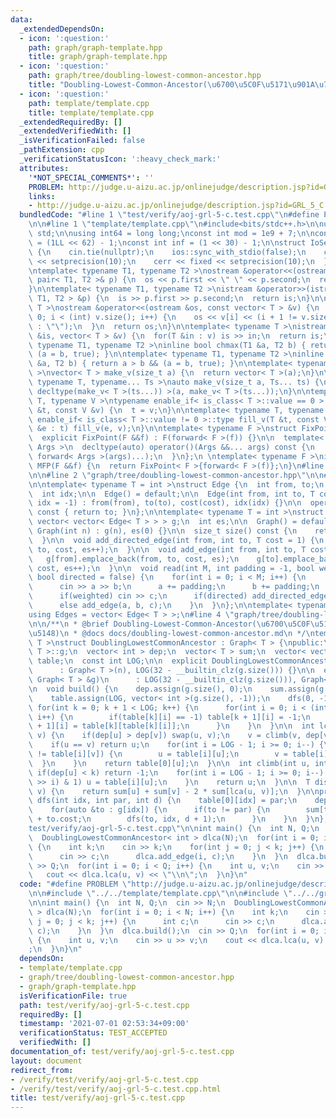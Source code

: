 ```yaml
---
data:
  _extendedDependsOn:
  - icon: ':question:'
    path: graph/graph-template.hpp
    title: graph/graph-template.hpp
  - icon: ':question:'
    path: graph/tree/doubling-lowest-common-ancestor.hpp
    title: "Doubling-Lowest-Common-Ancestor(\u6700\u5C0F\u5171\u901A\u7956\u5148)"
  - icon: ':question:'
    path: template/template.cpp
    title: template/template.cpp
  _extendedRequiredBy: []
  _extendedVerifiedWith: []
  _isVerificationFailed: false
  _pathExtension: cpp
  _verificationStatusIcon: ':heavy_check_mark:'
  attributes:
    '*NOT_SPECIAL_COMMENTS*': ''
    PROBLEM: http://judge.u-aizu.ac.jp/onlinejudge/description.jsp?id=GRL_5_C
    links:
    - http://judge.u-aizu.ac.jp/onlinejudge/description.jsp?id=GRL_5_C
  bundledCode: "#line 1 \"test/verify/aoj-grl-5-c.test.cpp\"\n#define PROBLEM \"http://judge.u-aizu.ac.jp/onlinejudge/description.jsp?id=GRL_5_C\"\
    \n\n#line 1 \"template/template.cpp\"\n#include<bits/stdc++.h>\n\nusing namespace\
    \ std;\n\nusing int64 = long long;\nconst int mod = 1e9 + 7;\n\nconst int64 infll\
    \ = (1LL << 62) - 1;\nconst int inf = (1 << 30) - 1;\n\nstruct IoSetup {\n  IoSetup()\
    \ {\n    cin.tie(nullptr);\n    ios::sync_with_stdio(false);\n    cout << fixed\
    \ << setprecision(10);\n    cerr << fixed << setprecision(10);\n  }\n} iosetup;\n\
    \ntemplate< typename T1, typename T2 >\nostream &operator<<(ostream &os, const\
    \ pair< T1, T2 >& p) {\n  os << p.first << \" \" << p.second;\n  return os;\n\
    }\n\ntemplate< typename T1, typename T2 >\nistream &operator>>(istream &is, pair<\
    \ T1, T2 > &p) {\n  is >> p.first >> p.second;\n  return is;\n}\n\ntemplate< typename\
    \ T >\nostream &operator<<(ostream &os, const vector< T > &v) {\n  for(int i =\
    \ 0; i < (int) v.size(); i++) {\n    os << v[i] << (i + 1 != v.size() ? \" \"\
    \ : \"\");\n  }\n  return os;\n}\n\ntemplate< typename T >\nistream &operator>>(istream\
    \ &is, vector< T > &v) {\n  for(T &in : v) is >> in;\n  return is;\n}\n\ntemplate<\
    \ typename T1, typename T2 >\ninline bool chmax(T1 &a, T2 b) { return a < b &&\
    \ (a = b, true); }\n\ntemplate< typename T1, typename T2 >\ninline bool chmin(T1\
    \ &a, T2 b) { return a > b && (a = b, true); }\n\ntemplate< typename T = int64\
    \ >\nvector< T > make_v(size_t a) {\n  return vector< T >(a);\n}\n\ntemplate<\
    \ typename T, typename... Ts >\nauto make_v(size_t a, Ts... ts) {\n  return vector<\
    \ decltype(make_v< T >(ts...)) >(a, make_v< T >(ts...));\n}\n\ntemplate< typename\
    \ T, typename V >\ntypename enable_if< is_class< T >::value == 0 >::type fill_v(T\
    \ &t, const V &v) {\n  t = v;\n}\n\ntemplate< typename T, typename V >\ntypename\
    \ enable_if< is_class< T >::value != 0 >::type fill_v(T &t, const V &v) {\n  for(auto\
    \ &e : t) fill_v(e, v);\n}\n\ntemplate< typename F >\nstruct FixPoint : F {\n\
    \  explicit FixPoint(F &&f) : F(forward< F >(f)) {}\n\n  template< typename...\
    \ Args >\n  decltype(auto) operator()(Args &&... args) const {\n    return F::operator()(*this,\
    \ forward< Args >(args)...);\n  }\n};\n \ntemplate< typename F >\ninline decltype(auto)\
    \ MFP(F &&f) {\n  return FixPoint< F >{forward< F >(f)};\n}\n#line 4 \"test/verify/aoj-grl-5-c.test.cpp\"\
    \n\n#line 2 \"graph/tree/doubling-lowest-common-ancestor.hpp\"\n\n#line 2 \"graph/graph-template.hpp\"\
    \n\ntemplate< typename T = int >\nstruct Edge {\n  int from, to;\n  T cost;\n\
    \  int idx;\n\n  Edge() = default;\n\n  Edge(int from, int to, T cost = 1, int\
    \ idx = -1) : from(from), to(to), cost(cost), idx(idx) {}\n\n  operator int()\
    \ const { return to; }\n};\n\ntemplate< typename T = int >\nstruct Graph {\n \
    \ vector< vector< Edge< T > > > g;\n  int es;\n\n  Graph() = default;\n\n  explicit\
    \ Graph(int n) : g(n), es(0) {}\n\n  size_t size() const {\n    return g.size();\n\
    \  }\n\n  void add_directed_edge(int from, int to, T cost = 1) {\n    g[from].emplace_back(from,\
    \ to, cost, es++);\n  }\n\n  void add_edge(int from, int to, T cost = 1) {\n \
    \   g[from].emplace_back(from, to, cost, es);\n    g[to].emplace_back(to, from,\
    \ cost, es++);\n  }\n\n  void read(int M, int padding = -1, bool weighted = false,\
    \ bool directed = false) {\n    for(int i = 0; i < M; i++) {\n      int a, b;\n\
    \      cin >> a >> b;\n      a += padding;\n      b += padding;\n      T c = T(1);\n\
    \      if(weighted) cin >> c;\n      if(directed) add_directed_edge(a, b, c);\n\
    \      else add_edge(a, b, c);\n    }\n  }\n};\n\ntemplate< typename T = int >\n\
    using Edges = vector< Edge< T > >;\n#line 4 \"graph/tree/doubling-lowest-common-ancestor.hpp\"\
    \n\n/**\n * @brief Doubling-Lowest-Common-Ancestor(\u6700\u5C0F\u5171\u901A\u7956\
    \u5148)\n * @docs docs/doubling-lowest-common-ancestor.md\n */\ntemplate< typename\
    \ T >\nstruct DoublingLowestCommonAncestor : Graph< T > {\npublic:\n  using Graph<\
    \ T >::g;\n  vector< int > dep;\n  vector< T > sum;\n  vector< vector< int > >\
    \ table;\n  const int LOG;\n\n  explicit DoublingLowestCommonAncestor(int n)\n\
    \      : Graph< T >(n), LOG(32 - __builtin_clz(g.size())) {}\n\n  explicit DoublingLowestCommonAncestor(const\
    \ Graph< T > &g)\n      : LOG(32 - __builtin_clz(g.size())), Graph< T >(g) {}\n\
    \n  void build() {\n    dep.assign(g.size(), 0);\n    sum.assign(g.size(), 0);\n\
    \    table.assign(LOG, vector< int >(g.size(), -1));\n    dfs(0, -1, 0);\n   \
    \ for(int k = 0; k + 1 < LOG; k++) {\n      for(int i = 0; i < (int)table[k].size();\
    \ i++) {\n        if(table[k][i] == -1) table[k + 1][i] = -1;\n        else table[k\
    \ + 1][i] = table[k][table[k][i]];\n      }\n    }\n  }\n\n  int lca(int u, int\
    \ v) {\n    if(dep[u] > dep[v]) swap(u, v);\n    v = climb(v, dep[v] - dep[u]);\n\
    \    if(u == v) return u;\n    for(int i = LOG - 1; i >= 0; i--) {\n      if(table[i][u]\
    \ != table[i][v]) {\n        u = table[i][u];\n        v = table[i][v];\n    \
    \  }\n    }\n    return table[0][u];\n  }\n\n  int climb(int u, int k) {\n   \
    \ if(dep[u] < k) return -1;\n    for(int i = LOG - 1; i >= 0; i--) {\n      if((k\
    \ >> i) & 1) u = table[i][u];\n    }\n    return u;\n  }\n\n  T dist(int u, int\
    \ v) {\n    return sum[u] + sum[v] - 2 * sum[lca(u, v)];\n  }\n\nprivate:\n  void\
    \ dfs(int idx, int par, int d) {\n    table[0][idx] = par;\n    dep[idx] = d;\n\
    \    for(auto &to : g[idx]) {\n      if(to != par) {\n        sum[to] = sum[idx]\
    \ + to.cost;\n        dfs(to, idx, d + 1);\n      }\n    }\n  }\n};\n#line 6 \"\
    test/verify/aoj-grl-5-c.test.cpp\"\n\nint main() {\n  int N, Q;\n  cin >> N;\n\
    \  DoublingLowestCommonAncestor< int > dlca(N);\n  for(int i = 0; i < N; i++)\
    \ {\n    int k;\n    cin >> k;\n    for(int j = 0; j < k; j++) {\n      int c;\n\
    \      cin >> c;\n      dlca.add_edge(i, c);\n    }\n  }\n  dlca.build();\n  cin\
    \ >> Q;\n  for(int i = 0; i < Q; i++) {\n    int u, v;\n    cin >> u >> v;\n \
    \   cout << dlca.lca(u, v) << \"\\n\";\n  }\n}\n"
  code: "#define PROBLEM \"http://judge.u-aizu.ac.jp/onlinejudge/description.jsp?id=GRL_5_C\"\
    \n\n#include \"../../template/template.cpp\"\n\n#include \"../../graph/tree/doubling-lowest-common-ancestor.hpp\"\
    \n\nint main() {\n  int N, Q;\n  cin >> N;\n  DoublingLowestCommonAncestor< int\
    \ > dlca(N);\n  for(int i = 0; i < N; i++) {\n    int k;\n    cin >> k;\n    for(int\
    \ j = 0; j < k; j++) {\n      int c;\n      cin >> c;\n      dlca.add_edge(i,\
    \ c);\n    }\n  }\n  dlca.build();\n  cin >> Q;\n  for(int i = 0; i < Q; i++)\
    \ {\n    int u, v;\n    cin >> u >> v;\n    cout << dlca.lca(u, v) << \"\\n\"\
    ;\n  }\n}\n"
  dependsOn:
  - template/template.cpp
  - graph/tree/doubling-lowest-common-ancestor.hpp
  - graph/graph-template.hpp
  isVerificationFile: true
  path: test/verify/aoj-grl-5-c.test.cpp
  requiredBy: []
  timestamp: '2021-07-01 02:53:34+09:00'
  verificationStatus: TEST_ACCEPTED
  verifiedWith: []
documentation_of: test/verify/aoj-grl-5-c.test.cpp
layout: document
redirect_from:
- /verify/test/verify/aoj-grl-5-c.test.cpp
- /verify/test/verify/aoj-grl-5-c.test.cpp.html
title: test/verify/aoj-grl-5-c.test.cpp
---
```

